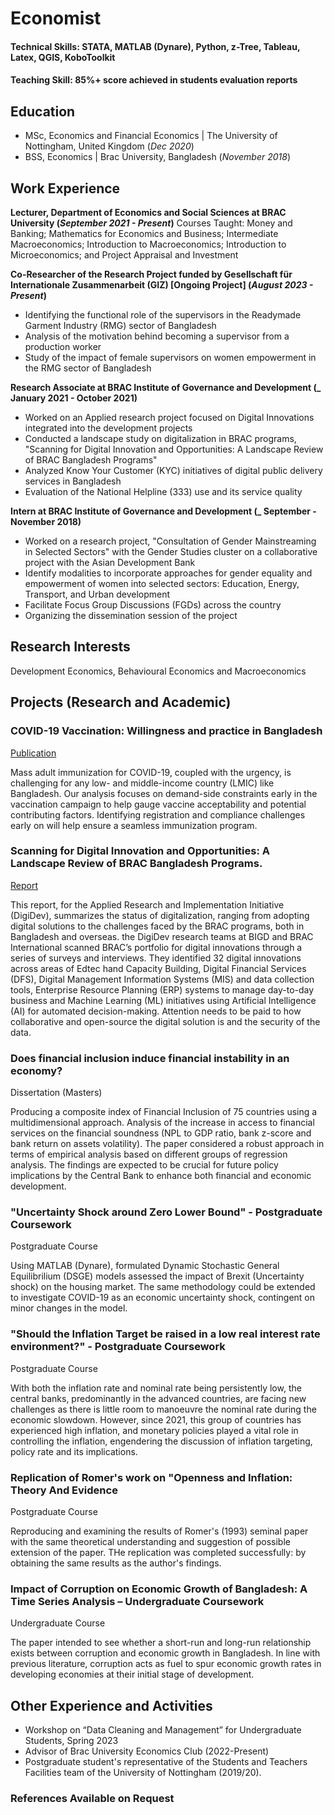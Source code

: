 # Economist

#### Technical Skills: STATA, MATLAB (Dynare), Python, z-Tree, Tableau, Latex, QGIS, KoboToolkit

#### Teaching Skill: 85%+ score achieved in students evaluation reports 

## Education
- MSc, Economics and Financial Economics | The University of Nottingham, United Kingdom (_Dec 2020_)								       		
- BSS, Economics	| Brac University, Bangladesh (_November 2018_)	 			        		

## Work Experience
**Lecturer, Department of Economics and Social Sciences at BRAC University (_September 2021 - Present_)**
Courses Taught: Money and Banking; Mathematics for Economics and Business; Intermediate Macroeconomics; Introduction to Macroeconomics; Introduction to Microeconomics; and Project Appraisal and Investment

**Co-Researcher of the Research Project funded by Gesellschaft für Internationale Zusammenarbeit (GIZ) [Ongoing Project] (_August 2023 - Present_)**
- Identifying the functional role of the supervisors in the Readymade Garment Industry (RMG) sector of Bangladesh
- Analysis of the motivation behind becoming a supervisor from a production worker
- Study of the impact of female supervisors on women empowerment in the RMG sector of Bangladesh

**Research Associate at BRAC Institute of Governance and Development (_ January 2021 - October 2021)**
- Worked on an Applied research project focused on Digital Innovations integrated into the development projects
- Conducted a landscape study on digitalization in BRAC programs, "Scanning for Digital Innovation and Opportunities: A Landscape Review of BRAC Bangladesh Programs"
- Analyzed Know Your Customer (KYC) initiatives of digital public delivery services in Bangladesh
- Evaluation of the National Helpline (333) use and its service quality

**Intern at BRAC Institute of Governance and Development  (_ September - November 2018)**
- Worked on a research project, "Consultation of Gender Mainstreaming in Selected Sectors" with the Gender Studies cluster on a collaborative project with the Asian Development Bank
- Identify modalities to incorporate approaches for gender equality and empowerment of women into selected sectors: Education, Energy, Transport, and Urban development
- Facilitate Focus Group Discussions (FGDs) across the country 
- Organizing the dissemination session of the project

## Research Interests

Development Economics, Behavioural Economics and Macroeconomics 

## Projects (Research and Academic)
### COVID-19 Vaccination: Willingness and practice in Bangladesh  
[Publication](https://onlinelibrary.wiley.com/doi/abs/10.1111/dpr.12645 )

Mass adult immunization for COVID-19, coupled with the urgency, is challenging for any low- and middle-income country (LMIC) like Bangladesh. Our analysis focuses on demand-side constraints early in the vaccination campaign to help gauge vaccine acceptability and potential contributing factors. Identifying registration and compliance challenges early on will help ensure a seamless immunization program.

### Scanning for Digital Innovation and Opportunities: A Landscape Review of BRAC Bangladesh Programs.
[Report](https://bigd.bracu.ac.bd/publications/scanning-for-digital-innovation-and-opportunities-a-landscape-review-of-brac-bangladesh-programs/)

This report, for the Applied Research and Implementation Initiative (DigiDev), summarizes the status of digitalization, ranging from adopting digital solutions to the challenges faced by the BRAC programs, both in Bangladesh and overseas. the DigiDev research teams at BIGD and BRAC International scanned BRAC’s portfolio for digital innovations through a series of surveys and interviews. They identified 32 digital innovations across areas of Edtec hand Capacity Building, Digital Financial Services (DFS), Digital Management Information Systems (MIS) and data collection tools, Enterprise Resource Planning (ERP) systems to manage day-to-day business and Machine Learning (ML) initiatives using Artificial Intelligence (AI) for automated decision-making. Attention needs to be paid to how collaborative and open-source the digital solution is and the security of the data.

### Does financial inclusion induce financial instability in an economy? 

Dissertation (Masters)

Producing a composite index of Financial Inclusion of 75 countries using a multidimensional approach. Analysis of the increase in access to financial services on the financial soundness (NPL to GDP ratio, bank z-score and bank return on assets volatility). The paper considered a robust approach in terms of empirical analysis based on different groups of regression analysis. The findings are expected to be crucial for future policy implications by the Central Bank to enhance both financial and economic development. 


### "Uncertainty Shock around Zero Lower Bound" - Postgraduate Coursework 

Postgraduate Course

Using MATLAB (Dynare), formulated Dynamic Stochastic General Equilibrilium (DSGE) models assessed the impact of Brexit (Uncertainty shock) on the housing market. The same methodology could be extended to investigate COVID-19 as an economic uncertainty shock, contingent on minor changes in the model.

### "Should the Inflation Target be raised in a low real interest rate environment?"  - Postgraduate Coursework 

Postgraduate Course

With both the inflation rate and nominal rate being persistently low, the central banks, predominantly in the advanced countries, are facing new challenges as there is little room to manoeuvre the nominal rate during the economic slowdown. However, since 2021, this group of countries has experienced high inflation, and monetary policies played a vital role in controlling the inflation, engendering the discussion of inflation targeting, policy rate and its implications. 

### Replication of Romer's work on "Openness and Inflation: Theory And Evidence

Postgraduate Course

Reproducing and examining the results of Romer's (1993) seminal paper with the same theoretical understanding and suggestion of possible extension of the paper. THe replication was completed successfully: by obtaining the same results as the author's findings. 


### Impact of Corruption on Economic Growth of Bangladesh: A Time Series Analysis – Undergraduate Coursework 

Undergraduate Course

The paper intended to see whether a short-run and long-run relationship exists between corruption and economic growth in Bangladesh. In line with previous literature, corruption acts as fuel to spur economic growth rates in developing economies at their initial stage of development. 


## Other Experience and Activities
- Workshop on “Data Cleaning and Management” for Undergraduate Students, Spring 2023
- Advisor of Brac University Economics Club (2022-Present)
- Postgraduate student's representative of the Students and Teachers Facilities team of the University of Nottingham (2019/20). 

### References Available on Request 



